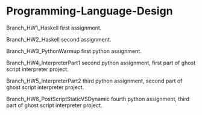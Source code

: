 # Programming-Language-Design

Branch_HW1_Haskell first assignment.

Branch_HW2_Haskell second assignment.

Branch_HW3_PythonWarmup first python assignment.

Branch_HW4_InterpreterPart1 second python assignment, first part of ghost script interpreter project.

Branch_HW5_InterpreterPart2 third python assignment, second part of ghost script interpreter project.

Branch_HW6_PostScriptStaticVSDynamic fourth python assignment, third part of ghost script interpreter project.

